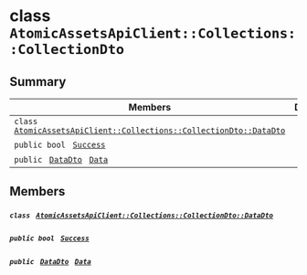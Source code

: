 # class `AtomicAssetsApiClient::Collections::CollectionDto` 

## Summary

 Members                                | Descriptions                                
----------------------------------------|---------------------------------------------
`class ` [`AtomicAssetsApiClient::Collections::CollectionDto::DataDto`](.github/workflows/documentation/md/AtomicAssetsApiClient--Collections--CollectionDto--DataDto.md#class_atomic_assets_api_client_1_1_collections_1_1_collection_dto_1_1_data_dto)        | 
`public bool ` [`Success`](#class_atomic_assets_api_client_1_1_collections_1_1_collection_dto_1a506fb037fbb6bfe8f254c021a2c3cfac) | 
`public ` [`DataDto`](.github/workflows/documentation/md/AtomicAssetsApiClient--Collections--CollectionDto--DataDto.md#class_atomic_assets_api_client_1_1_collections_1_1_collection_dto_1_1_data_dto)` ` [`Data`](#class_atomic_assets_api_client_1_1_collections_1_1_collection_dto_1a65c0779654774581967081cf3136bd84) | 

## Members

##### `class ` [`AtomicAssetsApiClient::Collections::CollectionDto::DataDto`](.github/workflows/documentation/md/AtomicAssetsApiClient--Collections--CollectionDto--DataDto.md#class_atomic_assets_api_client_1_1_collections_1_1_collection_dto_1_1_data_dto) 

##### `public bool ` [`Success`](#class_atomic_assets_api_client_1_1_collections_1_1_collection_dto_1a506fb037fbb6bfe8f254c021a2c3cfac) 

##### `public ` [`DataDto`](.github/workflows/documentation/md/AtomicAssetsApiClient--Collections--CollectionDto--DataDto.md#class_atomic_assets_api_client_1_1_collections_1_1_collection_dto_1_1_data_dto)` ` [`Data`](#class_atomic_assets_api_client_1_1_collections_1_1_collection_dto_1a65c0779654774581967081cf3136bd84) 

